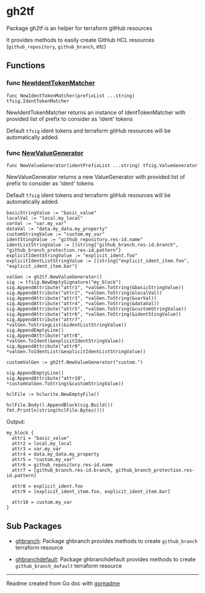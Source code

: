 # gh2tf

Package gh2tf is an helper for terraform gitHub resources

It provides methods to easily create GitHub HCL resources (`github_repository`, `github_branch`, etc)

## Functions

### func [NewIdentTokenMatcher](/token_ident_matcher.go#L54)

`func NewIdentTokenMatcher(prefixList ...string) tfsig.IdentTokenMatcher`

NewIdentTokenMatcher returns an instance of IdentTokenMatcher with provided list of prefix
to consider as 'ident' tokens

Default `tfsig` ident tokens and terraform gitHub resources will be automatically added.

### func [NewValueGenerator](/value_generator.go#L8)

`func NewValueGenerator(identPrefixList ...string) tfsig.ValueGenerator`

NewValueGenerator returns a new ValueGenerator with provided list of prefix to consider as 'ident' tokens

Default `tfsig` ident tokens and terraform gitHub resources will be automatically added.

```golang
basicStringValue := "basic_value"
localVal := "local.my_local"
varVal := "var.my_var"
dataVal := "data.my_data.my_property"
customStringValue := "custom.my_var"
identStingValue := "github_repository.res-id.name"
identListStringValue := []string{"github_branch.res-id.branch", "github_branch_protection.res-id.pattern"}
explicitIdentStringValue := "explicit_ident.foo"
explicitIdentListStringValue := []string{"explicit_ident_item.foo", "explicit_ident_item.bar"}

valGen := gh2tf.NewValueGenerator()
sig := tfsig.NewEmptySignature("my_block")
sig.AppendAttribute("attr1", *valGen.ToString(&basicStringValue))
sig.AppendAttribute("attr2", *valGen.ToString(&localVal))
sig.AppendAttribute("attr3", *valGen.ToString(&varVal))
sig.AppendAttribute("attr4", *valGen.ToString(&dataVal))
sig.AppendAttribute("attr5", *valGen.ToString(&customStringValue))
sig.AppendAttribute("attr6", *valGen.ToString(&identStingValue))
sig.AppendAttribute("attr7", *valGen.ToStringList(&identListStringValue))
sig.AppendEmptyLine()
sig.AppendAttribute("attr8", *valGen.ToIdent(&explicitIdentStringValue))
sig.AppendAttribute("attr9", *valGen.ToIdentList(&explicitIdentListStringValue))

customValGen := gh2tf.NewValueGenerator("custom.")

sig.AppendEmptyLine()
sig.AppendAttribute("attr10", *customValGen.ToString(&customStringValue))

hclFile := hclwrite.NewEmptyFile()

hclFile.Body().AppendBlock(sig.Build())
fmt.Println(string(hclFile.Bytes()))
```

 Output:

```
my_block {
  attr1 = "basic_value"
  attr2 = local.my_local
  attr3 = var.my_var
  attr4 = data.my_data.my_property
  attr5 = "custom.my_var"
  attr6 = github_repository.res-id.name
  attr7 = [github_branch.res-id.branch, github_branch_protection.res-id.pattern]

  attr8 = explicit_ident.foo
  attr9 = [explicit_ident_item.foo, explicit_ident_item.bar]

  attr10 = custom.my_var
}
```

## Sub Packages

* [ghbranch](./ghbranch): Package ghbranch provides methods to create `github_branch` terraform resource

* [ghbranchdefault](./ghbranchdefault): Package ghbranchdefault provides methods to create `github_branch_default` terraform resource

---
Readme created from Go doc with [goreadme](https://github.com/posener/goreadme)
